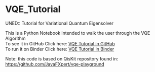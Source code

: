 # VQE_Tutorial
UNED:: Tutorial for Variational Quantum Eigensolver 

This is a Python Notebook intended to walk the user through the VQE Algorithm   
To see it in GitHub Click here: [VQE Tutorial in GitHub](.%2FVQE_TXT_Part1.ipynb)   
To run it on Binder Click here: [VQE Tutorial in Binder](https://mybinder.org/v2/gh/ulitoo/VQE_Tutorial/HEAD?filepath=.%2FVQE_TXT_MAIN.ipynb)   


Note: this code is based on QisKit repository found in:   
https://github.com/JavaFXpert/vqe-playground

